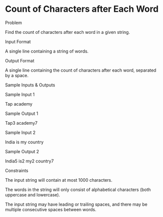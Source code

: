# Count of Characters after Each Word

Problem





Find the count of characters after each word in a given string.





Input Format



A single line containing a string of words.





Output Format



A single line containing the count of characters after each word, separated by a space.





Sample Inputs & Outputs



Sample Input 1

Tap academy



Sample Output 1

Tap3 academy7







Sample Input 2

India is my country



Sample Output 2

India5  is2 my2 country7







Constraints



The input string will contain at most 1000 characters.



The words in the string will only consist of alphabetical characters (both uppercase and lowercase).



The input string may have leading or trailing spaces, and there may be multiple consecutive spaces between words.





